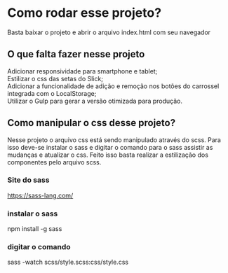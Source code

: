 # Como rodar esse projeto?

Basta baixar o projeto e abrir o arquivo index.html com seu navegador

## O que falta fazer nesse projeto

Adicionar responsividade para smartphone e tablet;  
Estilizar o css das setas do Slick;  
Adicionar a funcionalidade de adição e remoção nos botões do carrossel integrada com o LocalStorage;  
Utilizar o Gulp para gerar a versão otimizada para produção.  

## Como manipular o css desse projeto?

Nesse projeto o arquivo css está sendo manipulado através do scss.
Para isso deve-se instalar o sass e digitar o comando para o sass assistir as mudanças e atualizar o css.
Feito isso basta realizar a estilização dos componentes pelo arquivo scss.

### Site do sass
https://sass-lang.com/

### instalar o sass 
npm install -g sass

### digitar o comando
sass -watch scss/style.scss:css/style.css
